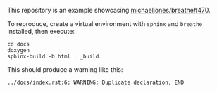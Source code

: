 This repository is an example showcasing [michaeljones/breathe#470](https://github.com/michaeljones/breathe/issues/470).

To reproduce, create a virtual environment with `sphinx` and `breathe` installed, then execute:


```shell
cd docs
doxygen
sphinx-build -b html . _build
```

This should produce a warning like this:

```
../docs/index.rst:6: WARNING: Duplicate declaration, END
```

